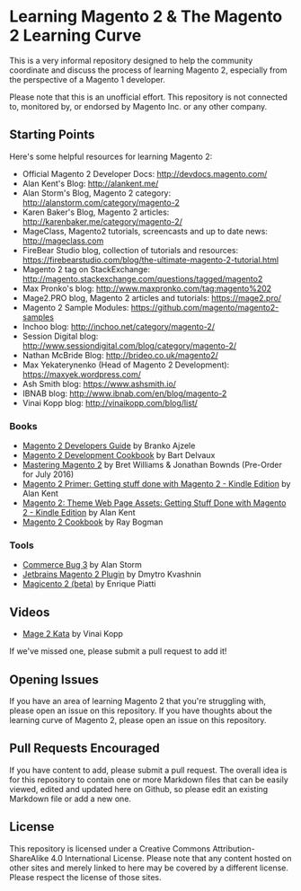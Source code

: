 # Learning Magento 2 & The Magento 2 Learning Curve

This is a very informal repository designed to help the community coordinate and discuss the process of learning Magento 2, especially from the perspective of a Magento 1 developer. 

Please note that this is an unofficial effort. This repository is not connected to, monitored by, or endorsed by Magento Inc. or any other company. 

## Starting Points

Here's some helpful resources for learning Magento 2:

* Official Magento 2 Developer Docs: http://devdocs.magento.com/ 
* Alan Kent's Blog: http://alankent.me/ 
* Alan Storm's Blog, Magento 2 category: http://alanstorm.com/category/magento-2
* Karen Baker's Blog, Magento 2 articles: http://karenbaker.me/category/magento-2/
* MageClass, Magento2 tutorials, screencasts and up to date news: http://mageclass.com
* FireBear Studio blog, collection of tutorials and resources: https://firebearstudio.com/blog/the-ultimate-magento-2-tutorial.html  
* Magento 2 tag on StackExchange: http://magento.stackexchange.com/questions/tagged/magento2 
* Max Pronko's blog: http://www.maxpronko.com/tag:magento%202 
* Mage2.PRO blog, Magento 2 articles and tutorials:  https://mage2.pro/
* Magento 2 Sample Modules: https://github.com/magento/magento2-samples
* Inchoo blog: http://inchoo.net/category/magento-2/
* Session Digital blog: http://www.sessiondigital.com/blog/category/magento-2/
* Nathan McBride Blog: http://brideo.co.uk/magento2/
* Max Yekaterynenko (Head of Magento 2 Development): https://maxyek.wordpress.com/ 
* Ash Smith blog: https://www.ashsmith.io/
* IBNAB blog: http://www.ibnab.com/en/blog/magento-2
* Vinai Kopp blog: http://vinaikopp.com/blog/list/

### Books
* [Magento 2 Developers Guide](http://www.amazon.co.uk/gp/product/1785886584/ref=as_li_tl?ie=UTF8&camp=1634&creative=6738&creativeASIN=1785886584&linkCode=as2&tag=shop1404-21) by Branko Ajzele
* [Magento 2 Development Cookbook](http://www.amazon.co.uk/gp/product/1785882198/ref=as_li_tl?ie=UTF8&camp=1634&creative=6738&creativeASIN=1785882198&linkCode=as2&tag=shop1404-21) by Bart Delvaux
* [Mastering Magento 2](http://www.amazon.co.uk/gp/product/1785882368/ref=as_li_tl?ie=UTF8&camp=1634&creative=6738&creativeASIN=1785882368&linkCode=as2&tag=shop1404-21) by Bret Williams & Jonathan Bownds (Pre-Order for July 2016)
* [Magento 2 Primer: Getting stuff done with Magento 2 - Kindle Edition](http://www.amazon.co.uk/gp/product/B019PCMJ7A/ref=as_li_tl?ie=UTF8&camp=1634&creative=6738&creativeASIN=B019PCMJ7A&linkCode=as2&tag=shop1404-21) by Alan Kent 
* [Magento 2: Theme Web Page Assets: Getting Stuff Done with Magento 2 - Kindle Edition](http://www.amazon.co.uk/gp/product/B01COQPQG0/ref=as_li_tl?ie=UTF8&camp=1634&creative=6738&creativeASIN=B01COQPQG0&linkCode=as2&tag=shop1404-21) by Alan Kent 
* [Magento 2 Cookbook](http://www.amazon.co.uk/gp/product/1785887068/ref=as_li_tl?ie=UTF8&camp=1634&creative=6738&creativeASIN=1785887068&linkCode=as2&tag=shop1404-21) by Ray Bogman

### Tools
* [Commerce Bug 3](http://store.pulsestorm.net/products/commerce-bug-3) by Alan Storm
* [Jetbrains Magento 2 Plugin](https://plugins.jetbrains.com/plugin/8024) by Dmytro Kvashnin
* [Magicento 2 (beta)](http://magicento.com/) by Enrique Piatti

## Videos 
* [Mage 2 Kata](https://www.youtube.com/channel/UCRFDWo7jTlrpEsJxzc7WyPw) by Vinai Kopp

If we've missed one, please submit a pull request to add it!

## Opening Issues

If you have an area of learning Magento 2 that you're struggling with, please open an issue on this repository. If you have thoughts about the learning curve of Magento 2, please open an issue on this repository. 

## Pull Requests Encouraged

If you have content to add, please submit a pull request. The overall idea is for this repository to contain one or more Markdown files that can be easily viewed, edited and updated here on Github, so please edit an existing Markdown file or add a new one. 

## License

This repository is licensed under a Creative Commons Attribution-ShareAlike 4.0 International License. Please note that any content hosted on other sites and merely linked to here may be covered by a different license. Please respect the license of those sites. 
